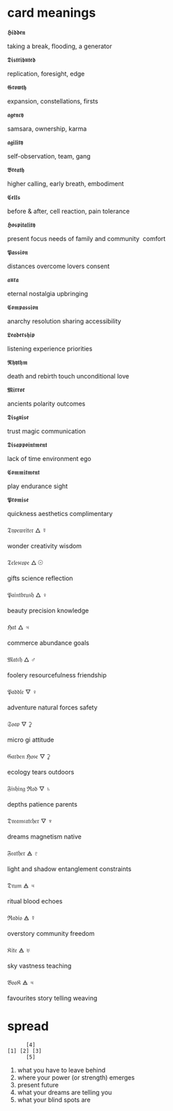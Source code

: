 # card meanings

𝕳𝖎𝖉𝖉𝖊𝖓

taking a break, flooding, a generator

𝕯𝖎𝖘𝖙𝖗𝖎𝖇𝖚𝖙𝖊𝖉 

replication, foresight, edge

𝕲𝖗𝖔𝖜𝖙𝖍 

expansion, constellations, firsts

𝖆𝖌𝖊𝖓𝖈𝖞 

samsara, ownership, karma

𝖆𝖌𝖎𝖑𝖎𝖙𝖞 

self-observation, team, gang

𝕭𝖗𝖊𝖆𝖙𝖍 

higher calling, early breath, embodiment

𝕮𝖊𝖑𝖑𝖘 

before & after, cell reaction, pain tolerance

𝕳𝖔𝖘𝖕𝖎𝖙𝖆𝖑𝖎𝖙𝖞 

present focus
needs of family and community 
comfort

𝕻𝖆𝖘𝖘𝖎𝖔𝖓 

distances overcome
lovers
consent

𝖆𝖚𝖗𝖆 

eternal
nostalgia
upbringing

𝕮𝖔𝖒𝖕𝖆𝖘𝖘𝖎𝖔𝖓 

anarchy resolution
sharing
accessibility

𝕷𝖊𝖆𝖉𝖊𝖗𝖘𝖍𝖎𝖕 

listening
experience
priorities

𝕽𝖍𝖞𝖙𝖍𝖒 

death and rebirth
touch
unconditional love

𝕸𝖎𝖗𝖗𝖔𝖗

ancients
polarity
outcomes

𝕯𝖎𝖘𝖌𝖚𝖎𝖘𝖊 

trust
magic
communication

𝕯𝖎𝖘𝖆𝖕𝖕𝖔𝖎𝖓𝖙𝖒𝖊𝖓𝖙 

lack of time
environment
ego

𝕮𝖔𝖒𝖒𝖎𝖙𝖒𝖊𝖓𝖙 

play
endurance
sight

𝕻𝖗𝖔𝖒𝖎𝖘𝖊

quickness
aesthetics
complimentary

𝔗𝔶𝔭𝔢𝔴𝔯𝔦𝔱𝔢𝔯
🜂 ☿

wonder
creativity
wisdom

𝔗𝔢𝔩𝔢𝔰𝔠𝔬𝔭𝔢
🜂 ☉

gifts
science
reflection


𝔓𝔞𝔦𝔫𝔱𝔟𝔯𝔲𝔰𝔥 
🜂 ♀

beauty
precision
knowledge

ℌ𝔞𝔱 
🜂 ♃

commerce
abundance
goals

𝔐𝔞𝔱𝔠𝔥 
🜂 ♂

foolery
resourcefulness
friendship

𝔓𝔞𝔡𝔡𝔩𝔢 
🜄 ♀

adventure
natural forces
safety

𝔖𝔬𝔞𝔭 
🜄 ⚳

micro
gi
attitude

𝔊𝔞𝔯𝔡𝔢𝔫 ℌ𝔬𝔰𝔢
🜄 ⚳

ecology
tears
outdoors

𝔉𝔦𝔰𝔥𝔦𝔫𝔤 ℜ𝔬𝔡 
🜄 ♄

depths
patience
parents

𝔇𝔯𝔢𝔞𝔪𝔠𝔞𝔱𝔠𝔥𝔢𝔯 
🜄 ♆

dreams
magnetism
native

𝔉𝔢𝔞𝔱𝔥𝔢𝔯 
🜁 ♇

light and shadow
entanglement
constraints

𝔇𝔯𝔲𝔪 
🜁 ♃

ritual
blood
echoes

ℜ𝔞𝔡𝔦𝔬 
🜁 ☿

overstory
community
freedom

𝔎𝔦𝔱𝔢 
🜁 ♅

sky
vastness
teaching

𝔅𝔬𝔬𝔎
🜁 ♃

favourites
story telling
weaving

# spread
```
      [4]   
[1] [2] [3]
      [5]
```
1. what you have to leave behind 
2. where your power (or strength) emerges 
3. present future
4. what your dreams are telling you
5. what your blind spots are